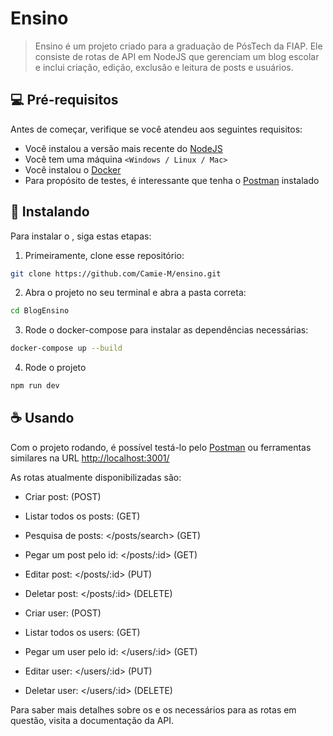 # Ensino

> Ensino é um projeto criado para a graduação de PósTech da FIAP. Ele consiste de rotas de API em NodeJS que gerenciam um blog escolar e inclui criação, edição, exclusão e leitura de posts e usuários. 

## 💻 Pré-requisitos

Antes de começar, verifique se você atendeu aos seguintes requisitos:

- Você instalou a versão mais recente do [NodeJS](https://nodejs.org/pt)
- Você tem uma máquina `<Windows / Linux / Mac>`
- Você instalou o [Docker](https://www.docker.com/)
- Para propósito de testes, é interessante que tenha o [Postman](https://www.postman.com/) instalado

## 🚀 Instalando <ensino>

Para instalar o <ensino>, siga estas etapas:

1. Primeiramente, clone esse repositório:

```bash
git clone https://github.com/Camie-M/ensino.git
```

2. Abra o projeto no seu terminal e abra a pasta correta:

```bash
cd BlogEnsino
```

3. Rode o docker-compose para instalar as dependências necessárias:

```bash
docker-compose up --build
```

4. Rode o projeto

```bash
npm run dev
```

## ☕ Usando <ensino>

Com o projeto rodando, é possível testá-lo pelo [Postman](https://www.postman.com/) ou ferramentas similares na URL <http://localhost:3001/>

As rotas atualmente disponibilizadas são:
- Criar post: </posts> (POST)
- Listar todos os posts: </posts> (GET)
- Pesquisa de posts: </posts/search> (GET)
- Pegar um post pelo id: </posts/:id> (GET)
- Editar post: </posts/:id> (PUT)
- Deletar post: </posts/:id> (DELETE)
  
- Criar user: </users> (POST)
- Listar todos os users: </users> (GET)
- Pegar um user pelo id: </users/:id> (GET)
- Editar user: </users/:id> (PUT)
- Deletar user: </users/:id> (DELETE)

Para saber mais detalhes sobre os <headers> e os <body> necessários para as rotas em questão, visita a documentação da API.
